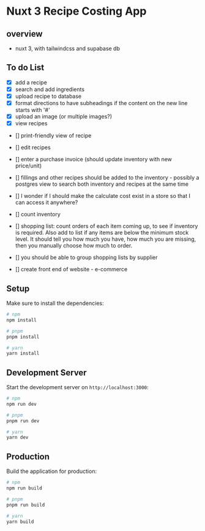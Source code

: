 # Nuxt 3 Recipe Costing App

## overview

- nuxt 3, with tailwindcss and supabase db

## To do List

- [x] add a recipe
- [x] search and add ingredients
- [x] upload recipe to database
- [x] format directions to have subheadings if the content on the new line starts with '#'
- [x] upload an image (or multiple images?)
- [x] view recipes
- [] print-friendly view of recipe
- [] edit recipes
- [] enter a purchase invoice (should update inventory with new price/unit)
- [] fillings and other recipes should be added to the inventory - possibly a postgres view to search both inventory and recipes at the same time
- [] I wonder if I should make the calculate cost exist in a store so that I can access it anywhere?
- [] count inventory
- [] shopping list: count orders of each item coming up, to see if inventory is required. Also add to list if any items are below the minimum stock level. It should tell you how much you have, how much you are missing, then you manually choose how much to order.
- [] you should be able to group shopping lists by supplier

- [] create front end of website - e-commerce

## Setup

Make sure to install the dependencies:

```bash
# npm
npm install

# pnpm
pnpm install

# yarn
yarn install
```

## Development Server

Start the development server on `http://localhost:3000`:

```bash
# npm
npm run dev

# pnpm
pnpm run dev

# yarn
yarn dev
```

## Production

Build the application for production:

```bash
# npm
npm run build

# pnpm
pnpm run build

# yarn
yarn build
```
